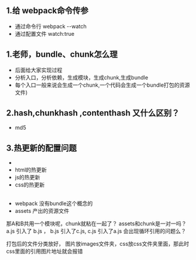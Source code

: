 ## 1.给 webpack命令传参
- 通过命令行 webpack --watch
- 通过配置文件 watch:true


## 1.老师，bundle、chunk怎么理
- 后面给大家实现过程
- 分析入口，分析依赖，生成模块，生成chunk,生成bundle
- 每个入口一般来说会生成一个chunk,一个代码会生成一个bundle打包的资源文件)

## 2.hash,chunkhash ,contenthash 又什么区别？
- md5

## 3.热更新的配置问题
- 
- html的热更新
- js的热更新
- css的热更新
## 
- webpack 没有bundle这个概念的
- assets 产出的资源文件

那A和B共用一个模块呢，chunk就粘在一起了？
assets和chunk是一对一吗？
a.js 引入了 b.js ， b.js 引入了c.js, c.js 引入了a.js 会出现循环引用的问题么？


打包后的文件分类放好，
图片放images文件夹，css放css文件夹里面，那此时css里面的引用图片地址就会报错
